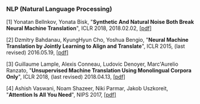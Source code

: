 ### NLP (Natural Language Processing)
[1] Yonatan Bellnkov, Yonata Bisk, "**Synthetic And Natural Noise Both Break Neural Machine Translation**", ICLR 2018, 2018.02.02, [[pdf]](https://arxiv.org/pdf/1711.02173)

[2] Dzmitry Bahdanau, KyungHyun Cho, Yoshua Bengio, "**Neural Machine Translation by Jointly Learning to Align and Translate**", ICLR 2015, (last revised) 2016.05.19, [[pdf]](https://arxiv.org/pdf/1409.0473.pdf)

[3] Guillaume Lample, Alexis Conneau, Ludovic Denoyer, Marc'Aurelio Ranzato, "**Unsupervised Machine Translation Using Monolingual Corpora Only**", ICLR 2018, (last revised) 2018.04.13, [[pdf]](https://arxiv.org/pdf/1711.00043.pdf)

[4] Ashish Vaswani, Noam Shazeer, Niki Parmar, Jakob Uszkoreit, "**Attention Is All You Need**", NIPS 2017, [[pdf]](http://papers.nips.cc/paper/7181-attention-is-all-you-need.pdf)
